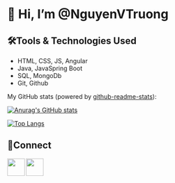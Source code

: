 # 👋 Hi, I’m @NguyenVTruong
## 🛠️Tools & Technologies Used
- HTML, CSS, JS, Angular
- Java, JavaSpring Boot
- SQL, MongoDb
- Git, Github

My GitHub stats (powered by [github-readme-stats](https://github.com/anuraghazra/github-readme-stats)):

[![Anurag's GitHub stats](https://github-readme-stats.vercel.app/api?username=NguyenVTruong)](https://github.com/anuraghazra/github-readme-stats)

[![Top Langs](https://github-readme-stats.vercel.app/api/top-langs/?username=NguyenVTruong&layout=compact)](https://github.com/anuraghazra/github-readme-stats)
## 🔗Connect

<a href= "https://www.linkedin.com/in/truong-nguyen-609831163/"><img align="left" src="https://img.icons8.com/cute-clipart/344/linkedin.png" width= "40;"></img></a>

<a href= "https://join.skype.com/invite/xWdvVLh1cSWl"><img align="left" src="https://img.icons8.com/cute-clipart/344/skype.png" width= "40;"></img></a>


